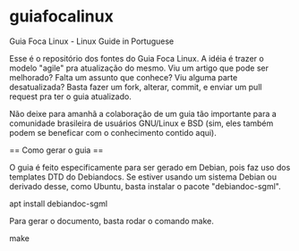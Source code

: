 # guiafocalinux
Guia Foca Linux - Linux Guide in Portuguese

Esse é o repositório dos fontes do Guia Foca Linux.  A idéia é trazer o modelo "agile" pra atualização do mesmo.  Viu um artigo que pode ser melhorado?  Falta um assunto que conhece?  Viu alguma parte desatualizada?  Basta fazer um fork, alterar, commit, e enviar um pull request pra ter o guia atualizado.

Não deixe para amanhã a colaboração de um guia tão importante para a comunidade brasileira de usuários GNU/Linux e BSD (sim, eles também podem se beneficar com o conhecimento contido aqui).

== Como gerar o guia ==

O guia é feito especificamente para ser gerado em Debian, pois faz uso dos templates DTD do Debiandocs.
Se estiver usando um sistema Debian ou derivado desse, como Ubuntu, basta instalar o pacote "debiandoc-sgml".

apt install debiandoc-sgml

Para gerar o documento, basta rodar o comando make.

make
